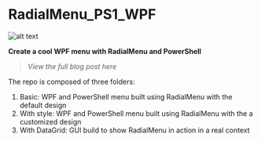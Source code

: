 # RadialMenu_PS1_WPF
![alt text](https://4.bp.blogspot.com/-mnclHTrlw-c/XAmKnLe3WWI/AAAAAAAAJAE/KFJY0DWPPFIqmpbnZMgcxHdFciyh6eNsQCLcBGAs/s1600/radialmenu1gif.gif)

**Create a cool WPF menu with RadialMenu and PowerShell**

> *View the full blog post here*

The repo is composed of three folders:
1. Basic: WPF and PowerShell menu built using RadialMenu with the default design
2. With style: WPF and PowerShell menu built using RadialMenu with the a customized design
3. With DataGrid: GUI build to show RadialMenu in action in a real context
